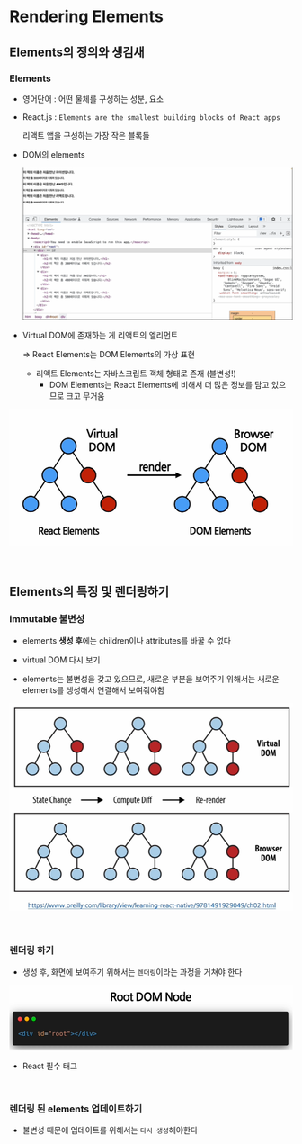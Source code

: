 # Rendering Elements

## Elements의 정의와 생김새

### Elements

* 영어단어 : 어떤 물체를 구성하는 성분, 요소

* React.js : `Elements are the smallest building blocks of React apps`

  리액트 앱을 구성하는 가장 작은 블록들

* DOM의 elements

  ![image-20220707000325283](04_Rendering-Elements.assets/image-20220707000325283.png)

* Virtual DOM에 존재하는 게 리액트의 엘리먼트

  => React Elements는 DOM Elements의 가상 표현

  * 리액트 Elements는 자바스크립트 객체 형태로 존재 (불변성!)
    * DOM Elements는 React Elements에 비해서 더 많은 정보를 담고 있으므로 크고 무거움

![image-20220707000353362](04_Rendering-Elements.assets/image-20220707000353362.png)

<br/>

## Elements의 특징 및 렌더링하기

### immutable 불변성

* elements **생성 후**에는 children이나 attributes를 바꿀 수 없다

*  virtual DOM 다시 보기

  * elements는 불변성을 갖고 있으므로, 새로운 부분을 보여주기 위해서는 새로운 elements를 생성해서 연결해서 보여줘야함

  ![image-20220707002404713](04_Rendering-Elements.assets/image-20220707002404713.png)

<br/>

### 렌더링 하기

* 생성 후, 화면에 보여주기 위해서는 `렌더링`이라는 과정을 거쳐야 한다

![image-20220707002556105](04_Rendering-Elements.assets/image-20220707002556105.png)

* React 필수 태그

<br/>

### 렌더링 된 elements 업데이트하기

* 불변성 때문에 업데이트를 위해서는 `다시 생성`해야한다

